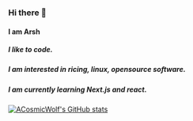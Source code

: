 ### Hi there 👋


#### I am Arsh 
##### I like to code.
##### I am interested in ricing, linux, opensource software. 
##### I am currently learning Next.js and react.


[![ACosmicWolf's GitHub stats](https://github-readme-stats.vercel.app/api?username=ACosmicWolf&show_icons=true&theme=nord)](https://github.com/ACosmicWolf)

<!--
**ACosmicWolf/ACosmicWolf** is a ✨ _special_ ✨ repository because its `README.md` (this file) appears on your GitHub profile.

Here are some ideas to get you started:

- 🔭 I’m currently working on ...
- 🌱 I’m currently learning ...
- 👯 I’m looking to collaborate on ...
- 🤔 I’m looking for help with ...
- 💬 Ask me about ...
- 📫 How to reach me: ...
- 😄 Pronouns: ...
- ⚡ Fun fact: ...
-->
